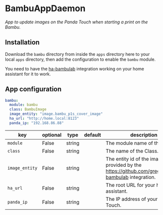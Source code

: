 # BambuAppDaemon

_App to update images on the Panda Touch when starting a print on the Bambu._

## Installation

Download the `bambu` directory from inside the `apps` directory here to your local `apps` directory, then add the configuration to enable the `bambu` module.

You need to have the [ha-bambulab](https://github.com/greghesp/ha-bambulab) integration working on your home assistant for it to work.

## App configuration

```yaml
bambu:
  module: bambu
  class: BambuImage
  image_entity: "image.bambu_p1s_cover_image"
  ha_url: "http://home.local:8123"
  panda_ip: "192.168.86.88"
```

key | optional | type | default | description
-- | -- | -- | -- | --
`module` | False | string | | The module name of the app.
`class` | False | string | | The name of the Class.
`image_entity` | False | string | | The entity id of the image provided by the https://github.com/greghesp/ha-bambulab integration.
`ha_url` | False | string | | The root URL for your home assistant.
`panda_ip` | False | string | | The IP address of your Panda Touch.
